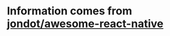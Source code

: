 # Information comes from [jondot/awesome-react-native](https://github.com/jondot/awesome-react-native)

